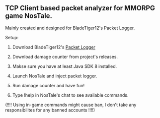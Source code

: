 ## TCP Client based packet analyzer for MMORPG game NosTale. 

Mainly created and designed for BladeTiger12's Packet Logger.

Setup:

1. Download BladeTiger12's [Packet Logger](https://www.elitepvpers.com/forum/nostale-hacks-bots-cheats-exploits/4297215-release-packetlogger.html)

2. Download damage counter from project's releases. 

3. Makse sure you have at least Java SDK 8 installed.

4. Launch NosTale and inject packet logger.

5. Run damage counter and have fun!

6. Type !help in NosTale's chat to see available commands.

(!!!! Using in-game commands might cause ban, I don't take any responsibilites for any banned accounts !!!!)
